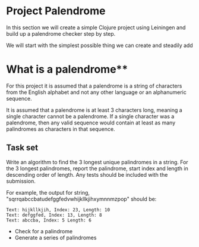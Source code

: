# Project Palendrome

In this section we will create a simple Clojure project using Leiningen and build up a palendrome checker step by step.

We will start with the simplest possible thing we can create and steadily add 

# What is a palendrome**

For this project it is assumed that a palendrome is a string of characters from the English alphabet and not any other language or an alphanumeric sequence.

It is assumed that a palendrome is at least 3 characters long, meaning a single character cannot be a palendrome.  If a single character was a palendrome, then any valid sequence would contain at least as many palindromes as characters in that sequence.



## Task set

Write an algorithm to find the 3 longest unique palindromes in a string. For the 3 longest palindromes, report the palindrome, start index and length in descending order of length. Any tests should be included with the submission. 

For example, the output for string, "sqrrqabccbatudefggfedvwhijkllkjihxymnnmzpop" should be: 

```
Text: hijkllkjih, Index: 23, Length: 10
Text: defggfed, Index: 13, Length: 8 
Text: abccba, Index: 5 Length: 6
```


* Check for a palindrome
* Generate a series of palindromes
